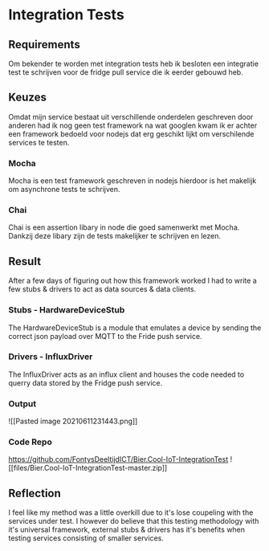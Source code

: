 # Integration Tests

## Requirements
Om bekender te worden met integration tests heb ik besloten een integratie test te schrijven voor de fridge pull service die ik eerder gebouwd heb.

## Keuzes
Omdat mijn service bestaat uit verschillende onderdelen geschreven door anderen had ik nog geen test framework na wat googlen kwam ik er achter een framework bedoeld voor nodejs dat erg geschikt lijkt om verschilende services te testen.

### Mocha
Mocha is een test framework geschreven in nodejs hierdoor is het makelijk om asynchrone tests te schrijven.

### Chai
Chai is een assertion libary in node die goed samenwerkt met Mocha. Dankzij deze libary zijn de tests makelijker te schrijven en lezen.

## Result
After a few days of figuring out how this framework worked I had to write a few stubs & drivers to act as data sources & data clients.

### Stubs - HardwareDeviceStub
The HardwareDeviceStub is a module that emulates a device by sending the correct json payload over MQTT to the Fride push service.

### Drivers - InfluxDriver
The InfluxDriver acts as an influx client and houses the code needed to querry data stored by the Fridge push service.

### Output
![[Pasted image 20210611231443.png]]

### Code Repo
https://github.com/FontysDeeltijdICT/Bier.Cool-IoT-IntegrationTest
![[files/Bier.Cool-IoT-IntegrationTest-master.zip]]

## Reflection
I feel like my method was a little overkill due to it's lose coupeling with the services under test. I however do believe that this testing methodology with it's universal framework, external stubs & drivers has it's benefits when testing services consisting of smaller services.